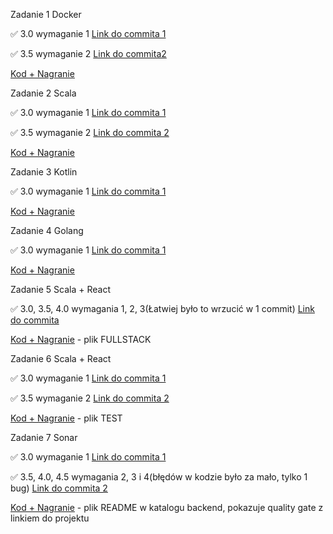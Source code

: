 Zadanie 1 Docker

✅ 3.0 wymaganie 1 [Link do commita 1](https://github.com/hubertp21/Docker-Basics/commit/46d1299da624ea47be461563eb5737ab234662c4)

✅ 3.5 wymaganie 2 [Link do commita2](https://github.com/hubertp21/Docker-Basics/commit/2eaa432b24042aa415d205f9b5a65f447a5f9f46)

[Kod + Nagranie](https://github.com/hubertp21/Docker-Basics)

Zadanie 2 Scala

✅ 3.0 wymaganie 1 [Link do commita 1](https://github.com/hubertp21/PlayScalaApp/commit/39ec7eb26d24a7d8e2b0161b41844234abd24990)

✅ 3.5 wymaganie 2 [Link do commita 2](https://github.com/hubertp21/PlayScalaApp/commit/6313bfeeca6f251cb6d0c6dcdb61b224cd5cf645)

[Kod + Nagranie](https://github.com/hubertp21/PlayScalaApp)

Zadanie 3 Kotlin

✅ 3.0 wymaganie 1 [Link do commita 1](https://github.com/hubertp21/DiscordWebhookApp/commit/03f6cd8bbfa45280ba768daa941d17936363c396#diff-21610973868a98feff98dd0460438a8a32cca1447bc8701537ec5048e0c5faeb)

[Kod + Nagranie](https://github.com/hubertp21/DiscordWebhookApp)

Zadanie 4 Golang

✅ 3.0 wymaganie 1 [Link do commita 1](https://github.com/hubertp21/EchoGoApp/commit/4afeab96a472883c30f30e4861e978b46e507c7a)

[Kod + Nagranie](https://github.com/hubertp21/EchoGoApp)

Zadanie 5 Scala + React

✅ 3.0, 3.5, 4.0 wymagania 1, 2, 3(Łatwiej było to wrzucić w 1 commit) [Link do commita](https://github.com/hubertp21/ScalaReactShop/commit/f054b6bba4cce1bfb31f6ea3187371be67ad179b)

[Kod + Nagranie](https://github.com/hubertp21/ScalaReactShop) - plik FULLSTACK

Zadanie 6 Scala + React

✅ 3.0 wymaganie 1 [Link do commita 1](https://github.com/hubertp21/ScalaReactShop/commit/05b4f62918a8cc099fe6857761943f5e6385da7c)

✅ 3.5 wymaganie 2 [Link do commita 2](https://github.com/hubertp21/ScalaReactShop/commit/7151764cb0f92a9170dbfb67542d5e3d047e35c6)

[Kod + Nagranie](https://github.com/hubertp21/ScalaReactShop) - plik TEST

Zadanie 7 Sonar

✅ 3.0 wymaganie 1 [Link do commita 1](https://github.com/hubertp21/ScalaReactShop/commit/4ddee454d8d0276a0357437525399c4fd2d3ce65)

✅ 3.5, 4.0, 4.5 wymagania 2, 3 i 4(błędów w kodzie było za mało, tylko 1 bug) [Link do commita 2](https://github.com/hubertp21/ScalaReactShop/commit/77fefa10a58642a5b12f44014dae91ff049ccc2d)

[Kod + Nagranie](https://github.com/hubertp21/ScalaReactShop) - plik README w katalogu backend, pokazuje quality gate z linkiem do projektu


